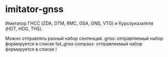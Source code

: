 # imitator-gnss
Имитатор ГНСС (ZDA, DTM, RMC, GSA, GNS, VTG) и Курсоуказателя (HDT, HDG, THS).

Можно отправлять разный набор сентенций. 
gnss: отправляемый набор формируется в списке list_gnss
compass: отправляемый набор формируется в списке l
